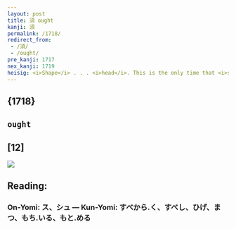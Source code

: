 ```yaml
---
layout: post
title: 須 ought
kanji: 須
permalink: /1718/
redirect_from:
 - /須/
 - /ought/
pre_kanji: 1717
nex_kanji: 1719
heisig: <i>Shape</i> . . . <i>head</i>. This is the only time that <i>shape</i> is placed to the left of its relative element, the <i>head</i>.
---
```


## {1718}

## `ought`

## [12]

<div class="stroke"><img src="E9A088.png" /></div>

## Reading:

### On-Yomi: ス、シュ &mdash; Kun-Yomi: すべから.く、すべし、ひげ、まつ、もち.いる、もと.める
